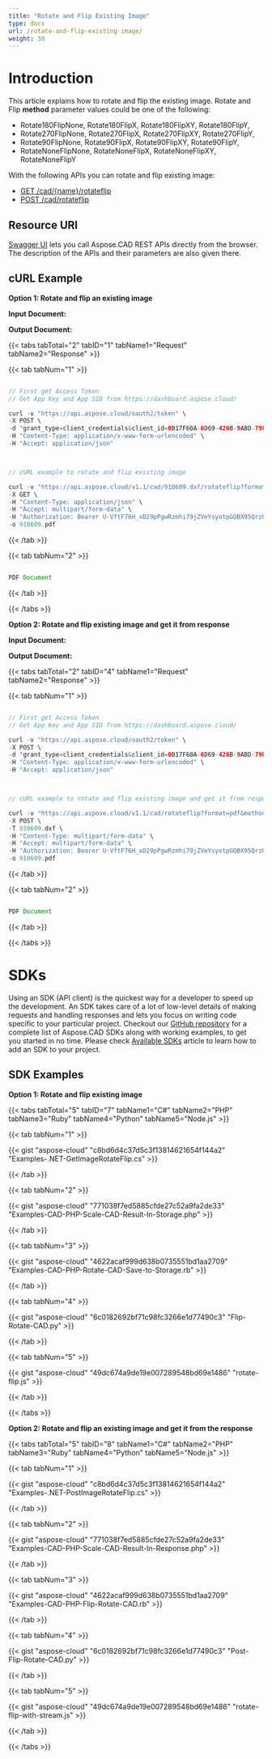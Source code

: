 ```yaml
---
title: "Rotate and Flip Existing Image"
type: docs
url: /rotate-and-flip-existing-image/
weight: 30
---
```


# **Introduction**
This article explains how to rotate and flip the existing image. Rotate and Flip **method** parameter values could be one of the following:

- Rotate180FlipNone, Rotate180FlipX, Rotate180FlipXY, Rotate180FlipY,
- Rotate270FlipNone, Rotate270FlipX, Rotate270FlipXY, Rotate270FlipY,
- Rotate90FlipNone, Rotate90FlipX, Rotate90FlipXY, Rotate90FlipY,
- RotateNoneFlipNone, RotateNoneFlipX, RotateNoneFlipXY, RotateNoneFlipY

With the following APIs you can rotate and flip existing image:

- [GET /cad/{name}/rotateflip](https://apireference.aspose.cloud/cad/#!/RotateFlip/GetImageRotateFlip)
- [POST /cad/rotateflip](https://apireference.aspose.cloud/cad/#!/RotateFlip/PostImageRotateFlip)
## **Resource URI**
[Swagger UI](https://apireference.aspose.cloud/cad/) lets you call Aspose.CAD REST APIs directly from the browser. The description of the APIs and their parameters are also given there.
## **cURL Example**
**Option 1: Rotate and flip an existing image**

**Input Document:**  

**Output Document:** 

{{< tabs tabTotal="2" tabID="1" tabName1="Request" tabName2="Response" >}}

{{< tab tabNum="1" >}}

```java

// First get Access Token
// Get App Key and App SID from https://dashboard.aspose.cloud/

curl -v "https://api.aspose.cloud/oauth2/token" \
-X POST \
-d 'grant_type=client_credentials&client_id=0B17F60A-6D69-426B-9ABD-79F35A6E9F7B&client_secret=53b8b19adffa41a3e87dbbd8858977ae' \
-H "Content-Type: application/x-www-form-urlencoded" \
-H "Accept: application/json"



// cURL example to rotate and flip existing image

curl -v "https://api.aspose.cloud/v1.1/cad/910609.dxf/rotateflip?format=pdf&method=Rotate180FlipNone" \
-X GET \
-H "Content-Type: application/json" \
-H "Accept: multipart/form-data" \
-H "Authorization: Bearer U-VftF76H_xD29pPgwRzmhi79jZVeYsyotpGQBX95QrzO7SUBMyVlLui_0HjlC8vRgnNnAny2nywDWofm5n034boz5kBDGcjVR9q3llPKmjPwBFZ2Kh_tJe4McJu-R_aBcNNDDy7mBoDfgvlv8zdrr6XhyKpzy71SzXF51lGRN39KD2bJP4U2LYItW_I18uezfMnt6-IA2CaV21XlO5OIrosD_17isGzSuvcIoH8nXQ80tkKlbJz9o6Fq09si_d0gFXi-_qcoQrf_H1ylKkvYMJvICY6rED5IUqQuFWEbTgUcWlzfElCEzZte2I1NlKOJDa-tGi8zhMxVY_grkt2HMVbeyf58ALygfTZ7EGKvSO_wSAwY9cm_yFwEoKRXwFoUzllvRrBajU26H8SIzZ8w1KtcEYM10nNjehwirtw-dvi1RS_" \
-o 910609.pdf

```

{{< /tab >}}

{{< tab tabNum="2" >}}

```java

PDF Document 

```

{{< /tab >}}

{{< /tabs >}}

**Option 2: Rotate and flip existing image and get it from response**

**Input Document:** 

**Output Document:** 

{{< tabs tabTotal="2" tabID="4" tabName1="Request" tabName2="Response" >}}

{{< tab tabNum="1" >}}

```java

// First get Access Token
// Get App Key and App SID from https://dashboard.aspose.cloud/

curl -v "https://api.aspose.cloud/oauth2/token" \
-X POST \
-d 'grant_type=client_credentials&client_id=0B17F60A-6D69-426B-9ABD-79F35A6E9F7B&client_secret=53b8b19adffa41a3e87dbbd8858977ae' \
-H "Content-Type: application/x-www-form-urlencoded" \
-H "Accept: application/json"



// cURL example to rotate and flip existing image and get it from response

curl -v "https://api.aspose.cloud/v1.1/cad/rotateflip?format=pdf&method=Rotate180FlipNone" \
-X POST \
-T 910609.dxf \
-H "Content-Type: multipart/form-data" \
-H "Accept: multipart/form-data" \
-H "Authorization: Bearer U-VftF76H_xD29pPgwRzmhi79jZVeYsyotpGQBX95QrzO7SUBMyVlLui_0HjlC8vRgnNnAny2nywDWofm5n034boz5kBDGcjVR9q3llPKmjPwBFZ2Kh_tJe4McJu-R_aBcNNDDy7mBoDfgvlv8zdrr6XhyKpzy71SzXF51lGRN39KD2bJP4U2LYItW_I18uezfMnt6-IA2CaV21XlO5OIrosD_17isGzSuvcIoH8nXQ80tkKlbJz9o6Fq09si_d0gFXi-_qcoQrf_H1ylKkvYMJvICY6rED5IUqQuFWEbTgUcWlzfElCEzZte2I1NlKOJDa-tGi8zhMxVY_grkt2HMVbeyf58ALygfTZ7EGKvSO_wSAwY9cm_yFwEoKRXwFoUzllvRrBajU26H8SIzZ8w1KtcEYM10nNjehwirtw-dvi1RS_" \
-o 910609.pdf

```

{{< /tab >}}

{{< tab tabNum="2" >}}

```java

PDF Document 

```

{{< /tab >}}

{{< /tabs >}}
# **SDKs**
Using an SDK (API client) is the quickest way for a developer to speed up the development. An SDK takes care of a lot of low-level details of making requests and handling responses and lets you focus on writing code specific to your particular project. Checkout our [GitHub repository](https://github.com/aspose-cad-cloud) for a complete list of Aspose.CAD SDKs along with working examples, to get you started in no time. Please check [Available SDKs](/available-sdks/) article to learn how to add an SDK to your project.
## **SDK Examples**
**Option 1: Rotate and flip existing image**

{{< tabs tabTotal="5" tabID="7" tabName1="C#" tabName2="PHP" tabName3="Ruby" tabName4="Python" tabName5="Node.js" >}}

{{< tab tabNum="1" >}}

{{< gist "aspose-cloud" "c8bd6d4c37d5c3f13814621654f144a2" "Examples-.NET-GetImageRotateFlip.cs" >}}

{{< /tab >}}

{{< tab tabNum="2" >}}

{{< gist "aspose-cloud" "771038f7ed5885cfde27c52a9fa2de33" "Examples-CAD-PHP-Scale-CAD-Result-In-Storage.php" >}}

{{< /tab >}}

{{< tab tabNum="3" >}}

{{< gist "aspose-cloud" "4622acaf999d638b0735551bd1aa2709" "Examples-CAD-PHP-Rotate-CAD-Save-to-Storage.rb" >}}

{{< /tab >}}

{{< tab tabNum="4" >}}

{{< gist "aspose-cloud" "6c0182692bf71c98fc3266e1d77490c3" "Flip-Rotate-CAD.py" >}}

{{< /tab >}}

{{< tab tabNum="5" >}}

{{< gist "aspose-cloud" "49dc674a9de19e007289548bd69e1486" "rotate-flip.js" >}}

{{< /tab >}}

{{< /tabs >}}

**Option 2: Rotate and flip an existing image and get it from the response**

{{< tabs tabTotal="5" tabID="8" tabName1="C#" tabName2="PHP" tabName3="Ruby" tabName4="Python" tabName5="Node.js" >}}

{{< tab tabNum="1" >}}

{{< gist "aspose-cloud" "c8bd6d4c37d5c3f13814621654f144a2" "Examples-.NET-PostImageRotateFlip.cs" >}}

{{< /tab >}}

{{< tab tabNum="2" >}}

{{< gist "aspose-cloud" "771038f7ed5885cfde27c52a9fa2de33" "Examples-CAD-PHP-Scale-CAD-Result-In-Response.php" >}}

{{< /tab >}}

{{< tab tabNum="3" >}}

{{< gist "aspose-cloud" "4622acaf999d638b0735551bd1aa2709" "Examples-CAD-PHP-Flip-Rotate-CAD.rb" >}}

{{< /tab >}}

{{< tab tabNum="4" >}}

{{< gist "aspose-cloud" "6c0182692bf71c98fc3266e1d77490c3" "Post-Flip-Rotate-CAD.py" >}}

{{< /tab >}}

{{< tab tabNum="5" >}}

{{< gist "aspose-cloud" "49dc674a9de19e007289548bd69e1486" "rotate-flip-with-stream.js" >}}

{{< /tab >}}

{{< /tabs >}}

